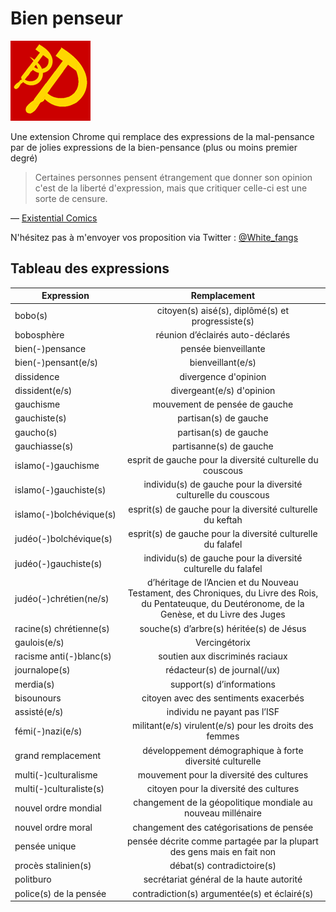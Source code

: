 Bien penseur
=============

![](/Source/icons/icon_128.png)

Une extension Chrome qui remplace des expressions de la mal-pensance par de jolies expressions de la bien-pensance (plus ou moins premier degré)

> Certaines personnes pensent étrangement que donner son opinion c'est de la liberté d'expression, mais que critiquer celle-ci est une sorte de censure.

— [Existential Comics](https://twitter.com/existentialcoms/status/801160640266051584)

N'hésitez pas à m'envoyer vos proposition via Twitter : [@White_fangs](https://twitter.com/White_fangs)

Tableau des expressions
------------------

| Expression    | Remplacement  | 
| ------------- |:-------------:|
| bobo(s) | citoyen(s) aisé(s), diplômé(s) et progressiste(s) |
| bobosphère | réunion d’éclairés auto-déclarés |
| bien(-)pensance | pensée bienveillante |
| bien(-)pensant(e/s) | bienveillant(e/s) |
| dissidence | divergence d'opinion |
| dissident(e/s) | divergeant(e/s) d'opinion |
| gauchisme | mouvement de pensée de gauche |
| gauchiste(s) | partisan(s) de gauche |
| gaucho(s) | partisan(s) de gauche |
| gauchiasse(s) | partisanne(s) de gauche |
| islamo(-)gauchisme | esprit de gauche pour la diversité culturelle du couscous |
| islamo(-)gauchiste(s) | individu(s) de gauche pour la diversité culturelle du couscous |
| islamo(-)bolchévique(s) | esprit(s) de gauche pour la diversité culturelle du keftah |
| judéo(-)bolchévique(s) | esprit(s) de gauche pour la diversité culturelle du falafel |
| judéo(-)gauchiste(s) | individu(s) de gauche pour la diversité culturelle du falafel |
| judéo(-)chrétien(ne/s) | d’héritage de l’Ancien et du Nouveau Testament, des Chroniques, du Livre des Rois, du Pentateuque, du Deutéronome, de la Genèse, et du Livre des Juges |
| racine(s) chrétienne(s) | souche(s) d’arbre(s) héritée(s) de Jésus |
| gaulois(e/s) | Vercingétorix |
| racisme anti(-)blanc(s) | soutien aux discriminés raciaux |
| journalope(s) | rédacteur(s) de journal(/ux) |
| merdia(s) | support(s) d’informations |
| bisounours | citoyen avec des sentiments exacerbés |
| assisté(e/s) | individu ne payant pas l’ISF |
| fémi(-)nazi(e/s) | militant(e/s) virulent(e/s) pour les droits des femmes |
| grand remplacement | développement démographique à forte diversité culturelle |
| multi(-)culturalisme | mouvement pour la diversité des cultures |
| multi(-)culturaliste(s) | citoyen pour la diversité des cultures |
| nouvel ordre mondial | changement de la géopolitique mondiale au nouveau millénaire |
| nouvel ordre moral | changement des catégorisations de pensée |
| pensée unique | pensée décrite comme partagée par la plupart des gens mais en fait non |
| procès stalinien(s) | débat(s) contradictoire(s) |
| politburo | secrétariat général de la haute autorité |
| police(s) de la pensée | contradiction(s) argumentée(s) et éclairé(s) |
